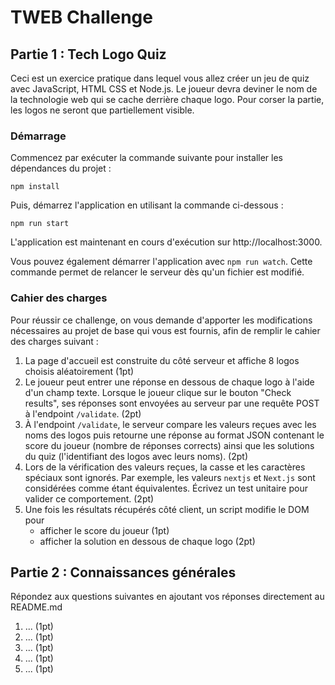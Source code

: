 # TWEB Challenge

## Partie 1 : Tech Logo Quiz

Ceci est un exercice pratique dans lequel vous allez créer un jeu de quiz avec JavaScript, HTML CSS et Node.js. Le joueur devra deviner le nom de la technologie web qui se cache derrière chaque logo. Pour corser la partie, les logos ne seront que partiellement visible.

### Démarrage

Commencez par exécuter la commande suivante pour installer les dépendances du projet :
```
npm install
```

Puis, démarrez l'application en utilisant la commande ci-dessous :
```
npm run start
```

L'application est maintenant en cours d'exécution sur http://localhost:3000.

Vous pouvez également démarrer l'application avec `npm run watch`. Cette commande permet de relancer le serveur dès qu'un fichier est modifié.

### Cahier des charges

Pour réussir ce challenge, on vous demande d'apporter les modifications nécessaires au projet de base qui vous est fournis, afin de remplir le cahier des charges suivant :

1. La page d'accueil est construite du côté serveur et affiche 8 logos choisis aléatoirement (1pt)
2. Le joueur peut entrer une réponse en dessous de chaque logo à l'aide d'un champ texte. Lorsque le joueur clique sur le bouton "Check results", ses réponses sont envoyées au serveur par une requête POST à l'endpoint `/validate`. (2pt)
3. À l'endpoint `/validate`, le serveur compare les valeurs reçues avec les noms des logos puis retourne une réponse au format JSON contenant le score du joueur (nombre de réponses corrects) ainsi que les solutions du quiz (l'identifiant des logos avec leurs noms). (2pt)
4. Lors de la vérification des valeurs reçues, la casse et les caractères spéciaux sont ignorés. Par exemple, les valeurs `nextjs` et `Next.js` sont considérées comme étant équivalentes. Écrivez un test unitaire pour valider ce comportement. (2pt)
5. Une fois les résultats récupérés côté client, un script modifie le DOM pour
   - afficher le score du joueur (1pt)
   - afficher la solution en dessous de chaque logo (2pt)

## Partie 2 : Connaissances générales

Répondez aux questions suivantes en ajoutant vos réponses directement au README.md

1. ... (1pt)
2. ... (1pt)
3. ... (1pt)
4. ... (1pt)
5. ... (1pt)
  
